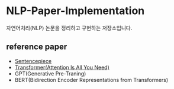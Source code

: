 # NLP-Paper-Implementation
자연어처리(NLP) 논문을 정리하고 구현하는 저장소입니다.

## reference paper
- [Sentencepiece](https://github.com/sparkerhoney/NLP-Paper-Implementation/tree/main/sentencepiece)
- [Transformer(Attention Is All You Need)](https://github.com/sparkerhoney/NLP-Paper-Implementation/tree/main/Transformer)
- GPT(Generative Pre-Traning)
- BERT(Bidirection Encoder Representations from Transformers)

